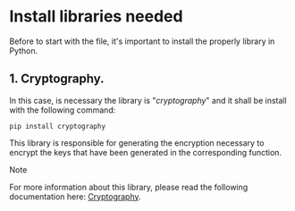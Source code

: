 # Install libraries needed

Before to start with the file, it's important to install the properly library in Python. 

## 1. Cryptography.

In this case, is necessary the library is "_cryptography_" and it shall be install with the following command:

``
pip install cryptography
``

This library is responsible for generating the encryption necessary to encrypt the keys that have been generated in the corresponding function.

> [!Note]
> For more information about this library, please read the following documentation here: [Cryptography](https://pypi.org/project/cryptography/).
